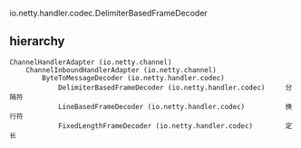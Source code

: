io.netty.handler.codec.DelimiterBasedFrameDecoder

## hierarchy
```
ChannelHandlerAdapter (io.netty.channel)
    ChannelInboundHandlerAdapter (io.netty.channel)
        ByteToMessageDecoder (io.netty.handler.codec)
            DelimiterBasedFrameDecoder (io.netty.handler.codec)     分隔符
            LineBasedFrameDecoder (io.netty.handler.codec)          换行符
            FixedLengthFrameDecoder (io.netty.handler.codec)        定长
```